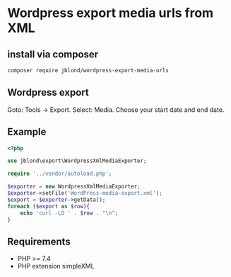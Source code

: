 # Wordpress export media urls from XML

## install via composer

```bash
composer require jblond/wordpress-export-media-urls 
```

## Wordpress export

Goto: Tools -> Export. Select: Media. Choose your start date and end date.

## Example

```PHP
<?php

use jblond\export\WordpressXmlMediaExporter;

require '../vendor/autoload.php';

$exporter = new WordpressXmlMediaExporter;
$exporter->setFile('WordPress-media-export.xml');
$export = $exporter->getData();
foreach ($export as $row){
    echo 'curl -LO ' . $row . "\n";
}
```

## Requirements

- PHP >= 7.4
- PHP extension simpleXML
